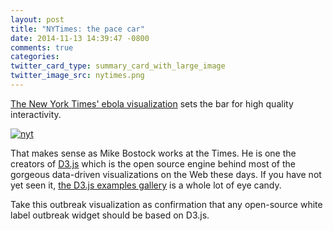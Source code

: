 ```yaml
---
layout: post
title: "NYTimes: the pace car"
date: 2014-11-13 14:39:47 -0800
comments: true
categories: 
twitter_card_type: summary_card_with_large_image
twitter_image_src: nytimes.png
---
```

<a href="http://www.nytimes.com/interactive/2014/07/31/world/africa/ebola-virus-outbreak-qa.html">The New York Times' ebola visualization</a> sets the bar for high quality interactivity.

<a href="http://www.nytimes.com/interactive/2014/07/31/world/africa/ebola-virus-outbreak-qa.html"><img class="center" src='{{site.cdn_bucket}}twumbshot/{{page.twitter_image_src}}' alt="nyt" /></a>

That makes sense as Mike Bostock works at the Times. He is one the creators of <a href="https://github.com/mbostock/d3">D3.js</a> which is the open source engine behind most of the gorgeous data-driven visualizations on the Web these days. If you have not yet seen it, <a href="https://github.com/mbostock/d3/wiki/Gallery">the D3.js examples gallery</a> is a whole lot of eye candy.

Take this outbreak visualization as confirmation that any open-source white label outbreak widget should be based on D3.js.
